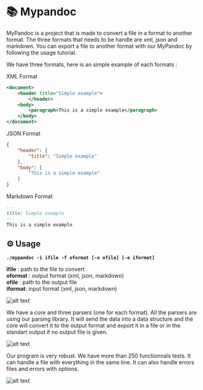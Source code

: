 # 📚 Mypandoc





MyPandoc is a project that is made to convert a file in a format to another format. The three formats that needs to be handle are xml, json and markdown. You can export a file to another format with our MyPandoc by following the usage tutorial.


We have three formats, here is an simple example of each formats :

XML Format
```xml
<document>
    <header title="Simple example">
        </header>
    <body>
        <paragraph>This is a simple example</paragraph>
    </body>
</document>
```

JSON Format
```json
{
    "header": {
        "title": "Simple example"
    },
    "body": [
        "This is a simple example"
    ]
}
```

Markdown Format
```markdown
---
title: Simple example
---
This is a simple example
```

## ⚙️ Usage

**`./mypandoc -i ifile -f oformat [-o ofile] [-e iformat]`**

**ifile** : path to the file to convert  
**oformat** : output format (xml, json, markdown)  
**ofile** : path to the output file  
**iformat**: input format (xml, json, markdown)

![alt text](image-4.png)

We have a core and three parsers (one for each format). All the parsers are using our parsing library. It will send the data into a data structure and the core will convert it to the output format and export it in a file or in the standart output if no output file is given.

![alt text](image-3.png)

Our program is very robust. We have more than 250 functionnals tests. It can handle a file with everything in the same line. It can also handle errors files and errors with options.


![alt text](image-7.png)

